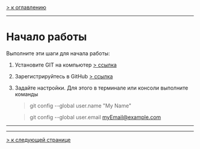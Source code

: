 [> к оглавлению](/readme.md)

___

# Начало работы

Выполните эти шаги для начала работы:

1. Установите GIT на компьютер [> ссылка](https://git-scm.com/downloads)

2. Зарегистрируйтесь в GitHub [> ссылка](https://github.com)

3. Задайте настройки. Для этого в терминале или консоли выполните команды

    > git config --global user.name "My Name"

    > git config --global user.email myEmail@example.com

___
___

[> к следующей странице](/creature.md)